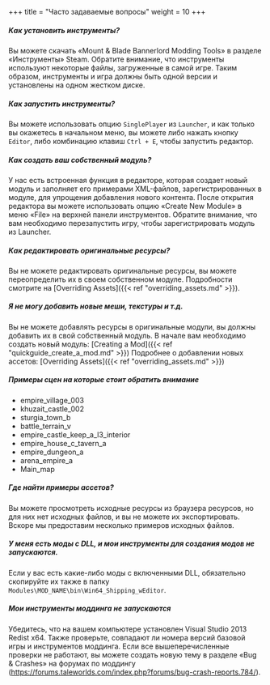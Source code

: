 +++
title = "Часто задаваемые вопросы"
weight = 10
+++

##### Как установить инструменты?

Вы можете скачать «Mount & Blade Bannerlord Modding Tools» в разделе «Инструменты» Steam. Обратите внимание, что инструменты используют некоторые файлы, загруженные в самой игре. Таким образом, инструменты и игра должны быть одной версии и установлены на одном жестком диске.

##### Как запустить инструменты?
Вы можете использовать опцию ```SinglePlayer``` из ```Launcher```, и как только вы окажетесь в начальном меню, вы можете либо нажать кнопку ```Editor```, либо комбинацию клавиш ```Ctrl + E```, чтобы запустить редактор.

##### Как создать ваш собственный модуль?
У нас есть встроенная функция в редакторе, которая создает новый модуль и заполняет его примерами XML-файлов, зарегистрированных в модуле, для упрощения добавления нового контента. После открытия редактора вы можете использовать опцию «Create New Module» в меню «File» на верхней панели инструментов. Обратите внимание, что вам необходимо перезапустить игру, чтобы зарегистрировать модуль из Launcher.

##### Как редактировать оригинальные ресурсы?
Вы не можете редактировать оригинальные ресурсы, вы можете переопределить их в своем собственном модуле. Подробности смотрите на [Overriding Assets]({{< ref "overriding_assets.md" >}}).

##### Я не могу добавить новые меши, текстуры и т.д.
Вы не можете добавлять ресурсы в оригинальные модули, вы должны добавить их в свой собственный модуль. В начале вам необходимо создать новый модуль: [Creating a Mod]({{< ref "quickguide_create_a_mod.md" >}})
Подробнее о добавлении новых ассетов: [Overriding Assets]({{< ref "overriding_assets.md" >}})

##### Примеры сцен на которые стоит обратить внимание

- empire_village_003
- khuzait_castle_002
- sturgia_town_b
- battle_terrain_v
- empire_castle_keep_a_l3_interior
- empire_house_c_tavern_a
- empire_dungeon_a
- arena_empire_a
- Main_map

##### Где найти примеры ассетов?
Вы можете просмотреть исходные ресурсы из браузера ресурсов, но для них нет исходных файлов, и вы не можете их экспортировать. Вскоре мы предоставим несколько примеров исходных файлов. 

##### У меня есть моды с DLL, и мои инструменты для создания модов не запускаются.
Если у вас есть какие-либо моды с включенными DLL, обязательно скопируйте их также в папку ```Modules\MOD_NAME\bin\Win64_Shipping_wEditor```.

##### Мои инструменты моддинга не запускаются
Убедитесь, что на вашем компьютере установлен Visual Studio 2013 Redist x64. Также проверьте, совпадают ли номера версий базовой игры и инструментов моддинга. Если все вышеперечисленные проверки не работают, вы можете создать новую тему в разделе «Bug & Crashes» на форумах по моддингу (https://forums.taleworlds.com/index.php?forums/bug-crash-reports.784/). 